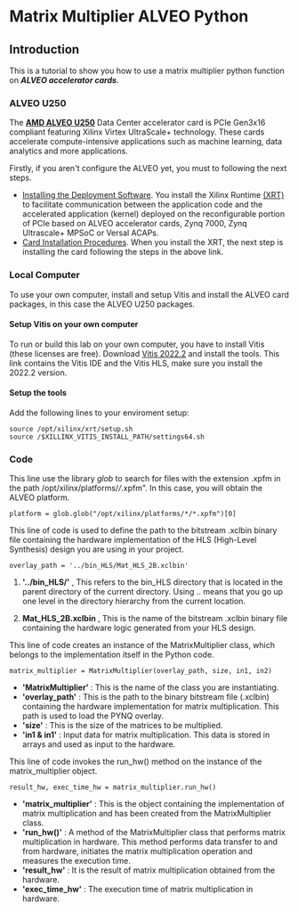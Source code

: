 # Matrix Multiplier ALVEO Python

## Introduction
This is a tutorial to show you how to use a matrix multiplier python function on ***ALVEO accelerator cards***.

### ALVEO U250
The [**AMD ALVEO U250**](https://www.xilinx.com/products/boards-and-kits/alveo/u250.html) Data Center accelerator card is PCIe Gen3x16 compliant featuring Xilinx Virtex UltraScale+ technology. These cards accelerate compute-intensive applications such as machine learning, data analytics and more applications.

Firstly, if you aren't configure the ALVEO yet, you must to following the next steps.
- [Installing the Deployment Software](https://docs.xilinx.com/r/en-US/ug1301-getting-started-guide-alveo-accelerator-cards/Installing-the-Deployment-Software). You install the Xilinx Runtime [(XRT)](https://www.xilinx.com/products/design-tools/vitis/xrt.html) to facilitate communication between the application code and the accelerated application (kernel) deployed on the reconfigurable portion of PCIe based on ALVEO accelerator cards, Zynq 7000, Zynq Ultrascale+ MPSoC or Versal ACAPs.
- [Card Installation Procedures](https://docs.xilinx.com/r/en-US/ug1301-getting-started-guide-alveo-accelerator-cards/Card-Installation-Procedures). When you install the XRT, the next step is installing the card following the steps in the above link.

### Local Computer
To use your own computer, install and setup Vitis and install the ALVEO card packages, in this case the ALVEO U250 packages.
#### Setup Vitis on your own computer 
To run or build this lab on your own computer, you have to install Vitis (these licenses are free). 
Download [Vitis 2022.2](https://www.xilinx.com/support/download/index.html/content/xilinx/en/downloadNav/vitis/2022-2.html) and install the tools. This link contains the Vitis IDE and the Vitis HLS, make sure you install the 2022.2 version.
#### Setup the tools 
Add the following lines to your enviroment setup:
```tcl=
source /opt/xilinx/xrt/setup.sh
source /$XILLINX_VITIS_INSTALL_PATH/settings64.sh
```

### Code
This line use the library *glob* to search for files with the extension .xpfm in the path /opt/xilinx/platforms/*/*.xpfm". In this case, you will obtain the ALVEO platform.

```tcl=
platform = glob.glob("/opt/xilinx/platforms/*/*.xpfm")[0]
```

This line of code is used to define the path to the bitstream .xclbin binary file containing the hardware implementation of the HLS (High-Level Synthesis) design you are using in your project.
```tcl=
overlay_path = '../bin_HLS/Mat_HLS_2B.xclbin'
```
1. **'../bin_HLS/'** , This refers to the bin_HLS directory that is located in the parent directory of the current directory. Using .. means that you go up one level in the directory hierarchy from the current location.

2. **Mat_HLS_2B.xclbin** , This is the name of the bitstream .xclbin binary file containing the hardware logic generated from your HLS design.

This line of code creates an instance of the MatrixMultiplier class, which belongs to the implementation itself in the Python code.
```tcl=
matrix_multiplier = MatrixMultiplier(overlay_path, size, in1, in2)
```

- **'MatrixMultiplier'** : This is the name of the class you are instantiating.
- **'overlay_path'** :  This is the path to the binary bitstream file (.xclbin) containing the hardware implementation for matrix multiplication. This path is used to load the PYNQ overlay.
- **'size'** : This is the size of the matrices to be multiplied.
- **'in1 & in1'** : Input data for matrix multiplication. This data is stored in arrays and used as input to the hardware.

This line of code invokes the run_hw() method on the instance of the matrix_multiplier object.
```tcl=
result_hw, exec_time_hw = matrix_multiplier.run_hw()
```

- **'matrix_multiplier'** : This is the object containing the implementation of matrix multiplication and has been created from the MatrixMultiplier class.
- **'run_hw()'** : A method of the MatrixMultiplier class that performs matrix multiplication in hardware. This method performs data transfer to and from hardware, initiates the matrix multiplication operation and measures the execution time.
- **'result_hw'** : It is the result of matrix multiplication obtained from the hardware.
- **'exec_time_hw'** : The execution time of matrix multiplication in hardware.